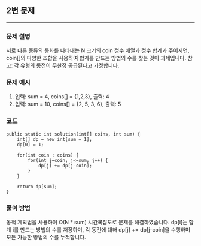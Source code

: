 ## 2번 문제
---

### 문제 설명
서로 다른 종류의 통화를 나타내는 N 크기의 coin 정수 배열과 정수 합계가 주어지면, coin[]의 다양한 조합을 사용하여 합계를 만드는 방법의 수를 찾는 것이 과제입니다.
참고: 각 유형의 동전이 무한정 공급된다고 가정합니다.

### 문제 예시
1) 입력: sum = 4, coins[] = {1,2,3}, 출력: 4 
2) 입력: sum = 10, coins[] = {2, 5, 3, 6}, 출력: 5

### 코드
```
public static int solution(int[] coins, int sum) {
    int[] dp = new int[sum + 1];
    dp[0] = 1;

    for(int coin : coins) {
        for(int j=coin; j<=sum; j++) {
            dp[j] += dp[j-coin];
        }
    }

    return dp[sum];
}
```

### 풀이 방법
동적 계획법을 사용하여 O(N * sum) 시간복잡도로 문제를 해결하였습니다. dp[i]는 합계 i를 만드는 방법의 수를 저장하며, 각 동전에 대해 dp[j] += dp[j-coin]을 수행하며 모든 가능한 방법의 수를 누적합니다.
